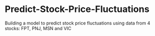 # Predict-Stock-Price-Fluctuations
Building a model to predict stock price fluctuations using data from 4 stocks: FPT, PNJ, MSN and VIC
